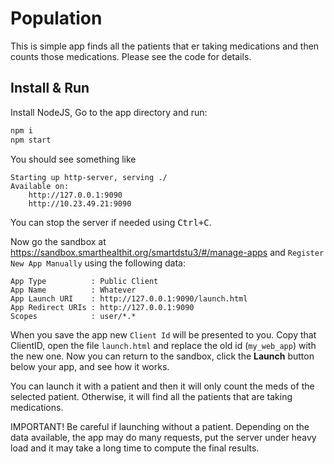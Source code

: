# Population

This is simple app finds all the patients that er taking medications and then
counts those medications. Please see the code for details.


## Install & Run
Install NodeJS, Go to the app directory and run:
```sh
npm i
npm start
```

You should see something like

    Starting up http-server, serving ./
    Available on:
        http://127.0.0.1:9090
        http://10.23.49.21:9090

You can stop the server if needed using <kbd>Ctrl+C</kbd>.

Now go the sandbox at https://sandbox.smarthealthit.org/smartdstu3/#/manage-apps
and `Register New App Manually` using the following data:

    App Type          : Public Client
    App Name          : Whatever
    App Launch URI    : http://127.0.0.1:9090/launch.html
    App Redirect URIs : http://127.0.0.1:9090
    Scopes            : user/*.*

When you save the app new `Client Id` will be presented to you. Copy that ClientID,
open the file `launch.html` and replace the old id (`my_web_app`) with the new one.
Now you can return to the sandbox, click the **Launch** button below your app,
and see how it works.

You can launch it with a patient and then it will only count the meds of the
selected patient. Otherwise, it will find all the patients that are taking medications.

IMPORTANT! Be careful if launching without a patient. Depending on the data available,
the app may do many requests, put the server under heavy load and it may take a long
time to compute the final results.

